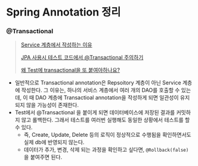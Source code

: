 # Spring Annotation 정리



### @Transactional 

> [Service 계층에서 작성하는 이유](https://developer-talk.tistory.com/418)
>
> [JPA 사용시 테스트 코드에서 @Transactional 주의하기](https://javabom.tistory.com/103)
>
> [왜 Test에 transactional을 또 붙여야하나요?](https://www.inflearn.com/questions/257700/왜-test에-transactional을-또-붙여야하나요)

* 일반적으로 Transactional annotation은 Repsoitory 계층이 아닌 Service 계층에 작성한다. 그 이유는, 하나의 서비스 계층에서 여러 개의 DAO를 호출할 수 있는데, 이 때 DAO 계층에 Transactioal annotation을 작성하게 되면 일관성이 유지되지 않을 가능성이 존재한다.
* Test에서 @Transactional 을 붙이게 되면 데이터베이스에 저장된 결과를 커밋하지 않고 롤백한다. 그래서 테스트를 여러번 실행해도 동일한 상황에서 테스트를 할 수 있다. 
  * 즉, Create, Update, Delete 등의 로직이 정상적으로 수행됨을 확인하면서도 실제 db에 반영되지 않는다. 
  * 데이터가 추가, 변경, 삭제 되는 과정을 확인하고 싶다면, `@Rollback(false)` 을 붙여주면 된다. 
